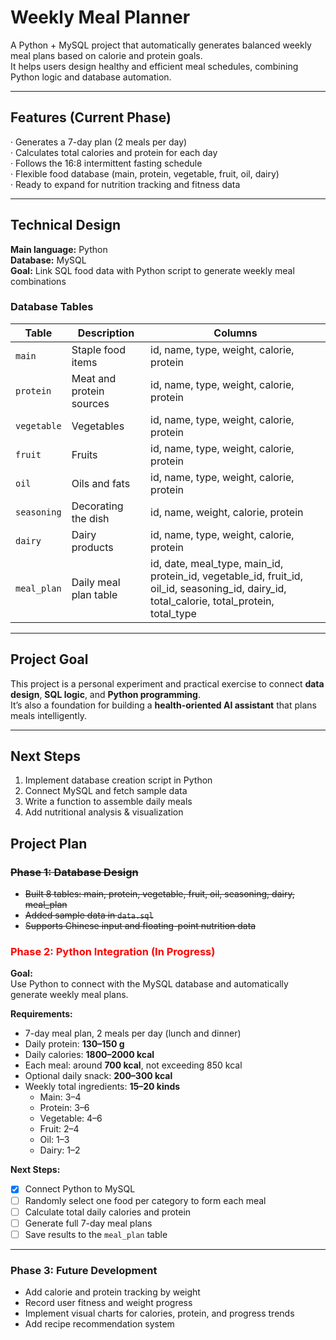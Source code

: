 # Weekly Meal Planner

A Python + MySQL project that automatically generates balanced weekly meal plans based on calorie and protein goals.  
It helps users design healthy and efficient meal schedules, combining Python logic and database automation.


---

## Features (Current Phase)

· Generates a 7-day plan (2 meals per day)  
· Calculates total calories and protein for each day  
· Follows the 16:8 intermittent fasting schedule  
· Flexible food database (main, protein, vegetable, fruit, oil, dairy)  
· Ready to expand for nutrition tracking and fitness data

---

## Technical Design

**Main language:** Python  
**Database:** MySQL  
**Goal:** Link SQL food data with Python script to generate weekly meal combinations  

### Database Tables
| Table | Description | Columns |
|--------|--------------|----------|
| `main` | Staple food items | id, name, type, weight, calorie, protein |
| `protein` | Meat and protein sources | id, name, type, weight, calorie, protein |
| `vegetable` | Vegetables | id, name, type, weight, calorie, protein |
| `fruit` | Fruits | id, name, type, weight, calorie, protein |
| `oil` | Oils and fats | id, name, type, weight, calorie, protein |
| `seasoning` | Decorating the dish | id, name, weight, calorie, protein |
| `dairy` | Dairy products | id, name, type, weight, calorie, protein |
| `meal_plan` | Daily meal plan table | id, date, meal_type, main_id, protein_id, vegetable_id, fruit_id, oil_id, seasoning_id, dairy_id, total_calorie, total_protein, total_type |


---

## Project Goal

This project is a personal experiment and practical exercise to connect **data design**, **SQL logic**, and **Python programming**.  
It’s also a foundation for building a **health-oriented AI assistant** that plans meals intelligently.

---

## Next Steps

1. Implement database creation script in Python  
2. Connect MySQL and fetch sample data  
3. Write a function to assemble daily meals  
4. Add nutritional analysis & visualization  


## Project Plan

### ~~Phase 1: Database Design~~
- ~~Built 8 tables: main, protein, vegetable, fruit, oil, seasoning, dairy, meal_plan~~
- ~~Added sample data in `data.sql`~~
- ~~Supports Chinese input and floating-point nutrition data~~

### <span style="color:red">Phase 2: Python Integration (In Progress)</span>
**Goal:**  
Use Python to connect with the MySQL database and automatically generate weekly meal plans.

**Requirements:**  
- 7-day meal plan, 2 meals per day (lunch and dinner)  
- Daily protein: **130–150 g**  
- Daily calories: **1800–2000 kcal**  
- Each meal: around **700 kcal**, not exceeding 850 kcal  
- Optional daily snack: **200–300 kcal**  
- Weekly total ingredients: **15–20 kinds**
  - Main: 3–4  
  - Protein: 3–6  
  - Vegetable: 4–6  
  - Fruit: 2–4  
  - Oil: 1–3  
  - Dairy: 1–2

**Next Steps:**  
- [x] Connect Python to MySQL  
- [ ] Randomly select one food per category to form each meal  
- [ ] Calculate total daily calories and protein  
- [ ] Generate full 7-day meal plans  
- [ ] Save results to the `meal_plan` table  

---

### Phase 3: Future Development
- Add calorie and protein tracking by weight  
- Record user fitness and weight progress  
- Implement visual charts for calories, protein, and progress trends  
- Add recipe recommendation system 


